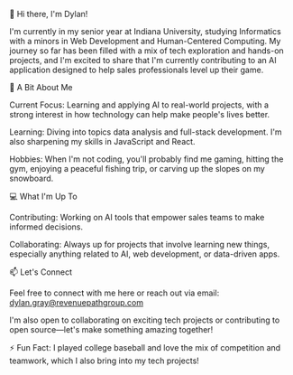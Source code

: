 👋 Hi there, I'm Dylan!

I'm currently in my senior year at Indiana University, studying Informatics with a minors in Web Development and Human-Centered Computing. My journey so far has been filled with a mix of tech exploration and hands-on projects, and I'm excited to share that I'm currently contributing to an AI application designed to help sales professionals level up their game.

🌱 A Bit About Me

Current Focus: Learning and applying AI to real-world projects, with a strong interest in how technology can help make people's lives better.

Learning: Diving into topics data analysis and full-stack development. I'm also sharpening my skills in JavaScript and React.

Hobbies: When I'm not coding, you'll probably find me gaming, hitting the gym, enjoying a peaceful fishing trip, or carving up the slopes on my snowboard.


💻 What I'm Up To

Contributing: Working on AI tools that empower sales teams to make informed decisions.

Collaborating: Always up for projects that involve learning new things, especially anything related to AI, web development, or data-driven apps.

📫 Let's Connect

Feel free to connect with me here or reach out via email: dylan.gray@revenuepathgroup.com

I'm also open to collaborating on exciting tech projects or contributing to open source—let's make something amazing together!


⚡ Fun Fact: I played college baseball and love the mix of competition and teamwork, which I also bring into my tech projects!
